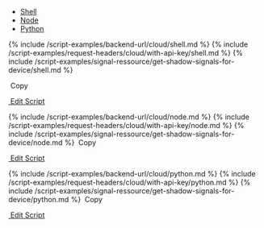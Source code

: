 <!-- Nav tabs -->
<ul class="nav nav-tabs code-nav-tabs" role="tablist">
  <li class="nav-item">
    <a class="nav-link shell-language active" id="get-shadow-signals-for-device-shell-cloud-tab" data-toggle="tab" href="#get-shadow-signals-for-device-shell-cloud" role="tab" aria-controls="get-shadow-signals-for-device-shell-cloud" aria-selected="true">Shell</a>
  </li>
  <li class="nav-item">
    <a class="nav-link node-language" id="get-shadow-signals-for-device-node-cloud-tab" data-toggle="tab" href="#get-shadow-signals-for-device-node-cloud" role="tab" aria-controls="get-shadow-signals-for-device-node-cloud" aria-selected="false">Node</a>
  </li>
  <li class="nav-item">
    <a class="nav-link python-language" id="get-shadow-signals-for-device-python-cloud-tab" data-toggle="tab" href="#get-shadow-signals-for-device-python-cloud" role="tab" aria-controls="get-shadow-signals-for-device-python-cloud" aria-selected="false">Python</a>
  </li>
</ul>

<!-- Tab panes -->
<div class="tab-content">

<!-- shell code -->
<div class="code tab-pane active" id="get-shadow-signals-for-device-shell-cloud" role="tabpanel" aria-labelledby="get-shadow-signals-for-device-shell-cloud-tab" markdown="1">
{% include /script-examples/backend-url/cloud/shell.md %}
{% include /script-examples/request-headers/cloud/with-api-key/shell.md %}
{% include /script-examples/signal-ressource/get-shadow-signals-for-device/shell.md %}

<!-- copy button -->
<a class="btn btn-sm copy-action" data-toggle="tooltip" data-placement="top" title="copy" onclick="copyToClipBoard('get-shadow-signals-for-device-shell-cloud')"><i class="fa fa-copy"></i>&nbsp;Copy</a>

<!-- edit button -->
<a class="btn btn-sm edit-action"  href="https://github.com/DasKeyboard/Daskeyboard.io/blob/master/_includes/script-examples/signal-ressource/get-shadow-signals-for-device/shell.md"><i class="fa fa-pencil"></i>&nbsp;Edit Script</a>
</div>

<!-- Node code -->
<div class="code tab-pane" id="get-shadow-signals-for-device-node-cloud" role="tabpanel" aria-labelledby="get-shadow-signals-for-device-node-cloud-tab" markdown="1">
{% include /script-examples/backend-url/cloud/node.md %}
{% include /script-examples/request-headers/cloud/with-api-key/node.md %}
{% include /script-examples/signal-ressource/get-shadow-signals-for-device/node.md %}
<!-- copy button -->
<a class="btn btn-sm copy-action" data-toggle="tooltip" data-placement="top" title="copy" onclick="copyToClipBoard('get-shadow-signals-for-device-node-cloud')"><i class="fa fa-copy"></i>&nbsp;Copy</a>

<!-- edit button -->
<a class="btn btn-sm edit-action"  href="https://github.com/DasKeyboard/Daskeyboard.io/blob/master/_includes/script-examples/signal-ressource/get-shadow-signals-for-device/node.md"><i class="fa fa-pencil"></i>&nbsp;Edit Script</a>
</div>


<!-- Python code -->
<div class="code tab-pane" id="get-shadow-signals-for-device-python-cloud" role="tabpanel" aria-labelledby="get-shadow-signals-for-device-python-cloud-tab" markdown="1">
{% include /script-examples/backend-url/cloud/python.md %}
{% include /script-examples/request-headers/cloud/with-api-key/python.md %}
{% include /script-examples/signal-ressource/get-shadow-signals-for-device/python.md %}
<!-- copy button -->
<a class="btn btn-sm copy-action" data-toggle="tooltip" data-placement="top" title="copy" onclick="copyToClipBoard('get-shadow-signals-for-device-python-cloud')"><i class="fa fa-copy"></i>&nbsp;Copy</a>

<!-- edit button -->
<a class="btn btn-sm edit-action"  href="https://github.com/DasKeyboard/Daskeyboard.io/blob/master/_includes/script-examples/signal-ressource/get-shadow-signals-for-device/python.md"><i class="fa fa-pencil"></i>&nbsp;Edit Script</a>
</div>
</div>